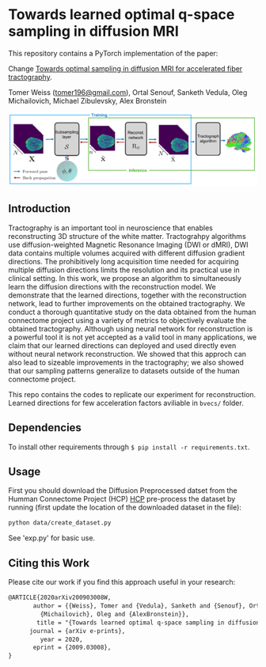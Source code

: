 # Towards learned optimal q-space sampling in diffusion MRI

This repository contains a PyTorch implementation of the paper:

Change
[Towards optimal sampling in diffusion MRI for accelerated fiber tractography](https://arxiv.org/abs/1909.05773).

Tomer Weiss (<tomer196@gmail.com>), Ortal Senouf, Sanketh Vedula, Oleg Michailovich, Michael Zibulevsky, Alex Bronstein

<p align="center">
       <img src="pipeline.png">
</p>

## Introduction

Tractography is an important tool in neuroscience that enables reconstructing 3D structure of the white matter. Tractograhpy algorithms use diffusion-weighted Magnetic Resonance Imaging (DWI or dMRI), DWI data contains multiple volumes acquired with different diffusion gradient directions. The prohibitively long acquisition time needed for acquiring multiple diffusion directions limits the resolution and its practical use in clinical setting. In this work, we propose an algorithm to simultaneously learn the diffusion directions with the reconstruction model. We demonstrate that the learned directions, together with the reconstruction network, lead to further improvements on the obtained tractography. We conduct a thorough quantitative study on the data obtained from the human connectome project using a variety of metrics to objectively evaluate the obtained tractography. Although using neural network for reconstruction is a powerful tool it is not yet accepted as a valid tool in many applications, we claim that our learned directions can deployed and used directly even without neural network reconstruction. We showed that this approch can also lead to sizeable improvements in the tractography; we also showed that our sampling patterns generalize to datasets outside of the human connectome project.

This repo contains the codes to replicate our experiment for reconstruction.
Learned directions for few acceleration factors aviliable in `bvecs/` folder.

## Dependencies

To install other requirements through `$ pip install -r requirements.txt`.

## Usage

First you should download the Diffusion Preprocessed datset from the Humman Connectome Project (HCP) [HCP](https://db.humanconnectome.org/) 
pre-process the dataset by running (first update the location of the downloaded dataset in the file):
```bash
python data/create_dataset.py
```
See 'exp.py' for basic use.

## Citing this Work
Please cite our work if you find this approach useful in your research:
```latex
@ARTICLE{2020arXiv200903008W,
       author = {{Weiss}, Tomer and {Vedula}, Sanketh and {Senouf}, Ortal and
         {Michailovich}, Oleg and {AlexBronstein}},
        title = "{Towards learned optimal q-space sampling in diffusion MRI}",
      journal = {arXiv e-prints},
         year = 2020,
       eprint = {2009.03008},
}
```
